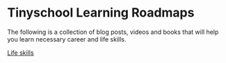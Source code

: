# Tinyschool Learning Roadmaps

The following is a collection of blog posts, videos and books that will help you learn necessary career and life skills.

[Life skills](/tinyschool/lifeskills/)